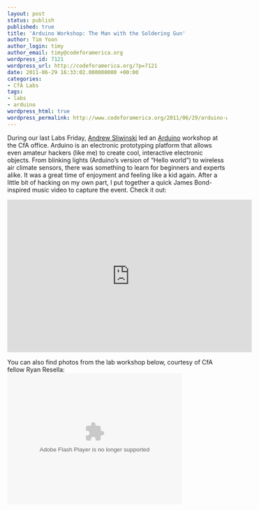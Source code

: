 ```yaml
---
layout: post
status: publish
published: true
title: 'Arduino Workshop: The Man with the Soldering Gun'
author: Tim Yoon
author_login: timy
author_email: timy@codeforamerica.org
wordpress_id: 7121
wordpress_url: http://codeforamerica.org/?p=7121
date: 2011-06-29 16:33:02.000000000 +00:00
categories:
- CfA Labs
tags:
- labs
- arduino
wordpress_html: true
wordpress_permalink: http://www.codeforamerica.org/2011/06/29/arduino-workshop-the-man-with-the-soldering-gun/
---
```


<p>During our last Labs Friday, <a href="http://www.thisandagain.com/">Andrew Sliwinski</a> led an <a href="http://www.arduino.cc/">Arduino</a> workshop at the CfA office. Arduino is an electronic prototyping platform that allows even amateur hackers (like me) to create cool, interactive electronic objects. From blinking lights (Arduino’s version of “Hello world”) to wireless air climate sensors, there was something to learn for beginners and experts alike. It was a great time of enjoyment and feeling like a kid again. After a little bit of hacking on my own part, I put together a quick James Bond-inspired music video to capture the event. Check it out:</p>
<p><iframe allowfullscreen="" frameborder="0" height="349" src="http://www.youtube.com/embed/scr_EagoA-c" width="560"></iframe></p>
<p>You can also find photos from the lab workshop below, courtesy of CfA fellow Ryan Resella:<br/>
<object height="300" width="400"><param name="flashvars" value="offsite=true&amp;lang=en-us&amp;page_show_url=%2Fphotos%2Ftimyoon%2Fsets%2F72157626955349993%2Fshow%2F&amp;page_show_back_url=%2Fphotos%2Ftimyoon%2Fsets%2F72157626955349993%2F&amp;set_id=72157626955349993&amp;jump_to="></param><param name="movie" value="http://www.flickr.com/apps/slideshow/show.swf?v=104087"></param><param name="allowFullScreen" value="true"></param><embed allowfullscreen="true" flashvars="offsite=true&amp;lang=en-us&amp;page_show_url=%2Fphotos%2Ftimyoon%2Fsets%2F72157626955349993%2Fshow%2F&amp;page_show_back_url=%2Fphotos%2Ftimyoon%2Fsets%2F72157626955349993%2F&amp;set_id=72157626955349993&amp;jump_to=" height="300" src="http://www.flickr.com/apps/slideshow/show.swf?v=104087" type="application/x-shockwave-flash" width="400"></embed></object></p>
